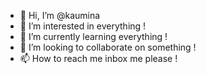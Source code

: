 - 👋 Hi, I’m @kaumina
- 👀 I’m interested in everything !
- 🌱 I’m currently learning everything ! 
- 💞️ I’m looking to collaborate on something !
- 📫 How to reach me inbox me please !

<!---
kaumina/kaumina is a ✨ special ✨ repository because its `README.md` (this file) appears on your GitHub profile.
You can click the Preview link to take a look at your changes.
--->
